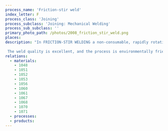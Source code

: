 ```yaml
---
process_name: 'Friction-stir weld'
index_letter: F
process_class: 'Joining'
process_subclass: 'Joining: Mechanical Welding'
process_sub_subclass: ''
primary_photo_path: /photos/2008_friction_stir_weld.png
places: 
description: "In FRICTION-STIR WELDING a non-consumable, rapidly rotating, tool is pushed onto the materials to be welded. The central pin and shoulder contact the two parts to be joined, generating frictional heat that plasticizes the material. As the tool is made to traverse the joint line, material from its front is swept around to the rear, creating an intimate bond.
 
 The weld quality is excellent, and the process is environmentally friendly. No melting takes place so volume changes caused by solidification are avoided; residual stress and distortion are low. The process is at present used to weld aluminum, magnesium, zinc and lead alloys, but developments to allow welding of copper, titanium and steel are expected. Joints between dissimilar metals (e.g. Mg alloys to Al alloys) and between metal-matrix composites are practical."
relations: 
  - materials: 
    - 1048
    - 1051
    - 1052
    - 1053
    - 1056
    - 1060
    - 1061
    - 1067
    - 1068
    - 1070
    - 1071
  - processes: 
  - products: 
---
```

